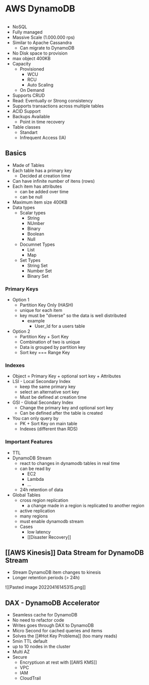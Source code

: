 # AWS DynamoDB
```toc
```
- NoSQL
- Fully managed
- Massive Scale (1.000.000 rps)
- Similar to Apache Cassandra
	- Can migrate to DynamoDB
- No Disk space to provision
- max object 400KB
- Capacity
	- Provisioned
		- WCU
		- RCU
		- Auto Scaling
	- On Demand
- Supports CRUD
- Read: Eventually or Strong consistency
- Supports transactions across multiple tables 
- ACID Support 
- Backups Available
	- Point in time recovery
- Table classes
	- Standart
	- Infrequent Access (IA)

## Basics
- Made of Tables
- Each table has a primary key
	- Decided at creation time
- Can have infinite number of itens (rows)
- Each item has attributes 
	- can be added over time
	-  can be null
- Maximum item size 400KB
- Data types
	- Scalar types
		- String
		- NUmber
		- Binary
		- Boolean
		- Null
	- Documnet Types
		- List
		- Map
	- Set Types
		- String Set
		- Number Set
		- Binary Set

### Primary Keys
- Option 1 
	- Partition Key Only (HASH)
	- unique for each item
	- key must be "diverse" so the data is well distributed
		- example
			- User_Id for a users table
- Option 2
	- Partition Key + Sort Key
	- Combination of two is unique
	- Data is grouped by partition key
	- Sort key === Range Key

### Indexes
- Object = Primary Key + optional sort key + Attributes
- LSI - Local  Secondary Index
	- keep the same primary key
	- select an alternative sort key
	- Must be defined at creation time
- GSI - Global Secondary Index
	- Change the primary key and optional sort key
	- Can be defined after the table is created
- You can only query by
	- PK + Sort Key on main table
	- Indexes (different than RDS)

### Important Features
- TTL
- DynamoDB Stream
	- react to changes in dynamodb tables in real time
	- can be read by
		- EC2
		- Lambda
		- ...
	- 24h retention of data
- Global Tables
	- cross region replication
		- a change made in a region is replicated to another region
	- active replication
	- many regions
	- must enable dynamodb stream
	- Cases
		- low latency
		- [[Disaster Recovery]]

## [[AWS Kinesis]] Data Stream for DynamoDB Stream
- Stream DynamoDB item changes to kinesis
- Longer retention periods (> 24h)

![[Pasted image 20220416145315.png]]

## DAX - DynamoDB Accelerator
- Seamless cache for DynamoDB
- No need to refactor code
- Writes goes through DAX to DynamoDB
- Micro Second for cached queries and items
- Solves the [[#Hot Key Problema]] (too many reads)
- 5min TTL default
- up to 10 nodes in the cluster
- Multi AZ
- Secure
	- Encryptiuon at rest with [[AWS KMS]]
	- VPC
	- IAM
	- CloudTrail